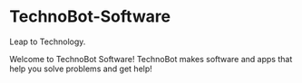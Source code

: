 # TechnoBot-Software
Leap to Technology.

Welcome to TechnoBot Software! TechnoBot makes software and apps that help you solve problems and get help!

